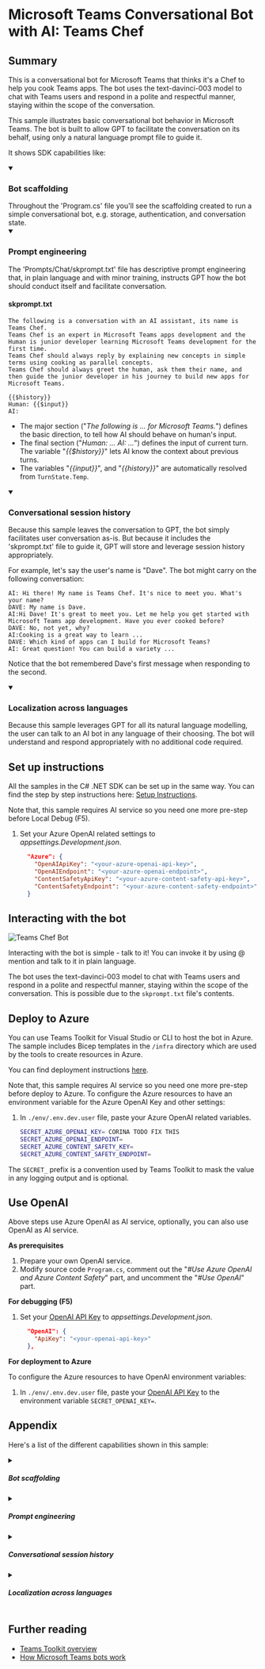 # Microsoft Teams Conversational Bot with AI: Teams Chef

## Summary

This is a conversational bot for Microsoft Teams that thinks it's a Chef to help you cook Teams apps. The bot uses the text-davinci-003 model to chat with Teams users and respond in a polite and respectful manner, staying within the scope of the conversation.

This sample illustrates basic conversational bot behavior in Microsoft Teams. The bot is built to allow GPT to facilitate the conversation on its behalf, using only a natural language prompt file to guide it.

It shows SDK capabilities like:

<details open>
    <summary><h3>Bot scaffolding</h3></summary>
    Throughout the 'Program.cs' file you'll see the scaffolding created to run a simple conversational bot, e.g. storage, authentication, and conversation state.
</details>

</details>
<details open>
    <summary><h3>Prompt engineering</h3></summary>
The 'Prompts/Chat/skprompt.txt' file has descriptive prompt engineering that, in plain language and with minor training, instructs GPT how the bot should conduct itself and facilitate conversation.

#### skprompt.txt

```text
The following is a conversation with an AI assistant, its name is Teams Chef.
Teams Chef is an expert in Microsoft Teams apps development and the Human is junior developer learning Microsoft Teams development for the first time.
Teams Chef should always reply by explaining new concepts in simple terms using cooking as parallel concepts.
Teams Chef should always greet the human, ask them their name, and then guide the junior developer in his journey to build new apps for Microsoft Teams.

{{$history}}
Human: {{$input}}
AI:
```

- The major section ("_The following is ... for Microsoft Teams._") defines the basic direction, to tell how AI should behave on human's input.
- The final section ("_Human: ... AI: ..._") defines the input of current turn. The variable "_{{$history}}_" lets AI know the context about previous turns.
- The variables "_{{input}}_", and "_{{history}}_" are automatically resolved from `TurnState.Temp`.

</details>
<details open>
    <summary><h3>Conversational session history</h3></summary>
    Because this sample leaves the conversation to GPT, the bot simply facilitates user conversation as-is. But because it includes the 'skprompt.txt' file to guide it, GPT will store and leverage session history appropriately.

For example, let's say the user's name is "Dave". The bot might carry on the following conversation:

```
AI: Hi there! My name is Teams Chef. It's nice to meet you. What's your name?
DAVE: My name is Dave.
AI:Hi Dave! It's great to meet you. Let me help you get started with Microsoft Teams app development. Have you ever cooked before?
DAVE: No, not yet, why?
AI:Cooking is a great way to learn ...
DAVE: Which kind of apps can I build for Microsoft Teams?
AI: Great question! You can build a variety ...
```

Notice that the bot remembered Dave's first message when responding to the second.

</details>
<details open>
    <summary><h3>Localization across languages</h3></summary>
    Because this sample leverages GPT for all its natural language modelling, the user can talk to an AI bot in any language of their choosing. The bot will understand and respond appropriately with no additional code required.
</details>

## Set up instructions

All the samples in the C# .NET SDK can be set up in the same way. You can find the step by step instructions here: [Setup Instructions](../README.md).

Note that, this sample requires AI service so you need one more pre-step before Local Debug (F5).

1. Set your Azure OpenAI related settings to _appsettings.Development.json_.

   ```json
     "Azure": {
       "OpenAIApiKey": "<your-azure-openai-api-key>",
       "OpenAIEndpoint": "<your-azure-openai-endpoint>",
       "ContentSafetyApiKey": "<your-azure-content-safety-api-key>",
       "ContentSafetyEndpoint": "<your-azure-content-safety-endpoint>"
     }
   ```

## Interacting with the bot

![Teams Chef Bot](./assets/TeamsChefBot.png)

Interacting with the bot is simple - talk to it! You can invoke it by using @ mention and talk to it in plain language.

The bot uses the text-davinci-003 model to chat with Teams users and respond in a polite and respectful manner, staying within the scope of the conversation. This is possible due to the `skprompt.txt` file's contents.

## Deploy to Azure

You can use Teams Toolkit for Visual Studio or CLI to host the bot in Azure. The sample includes Bicep templates in the `/infra` directory which are used by the tools to create resources in Azure.

You can find deployment instructions [here](../README.md#deploy-to-azure).

Note that, this sample requires AI service so you need one more pre-step before deploy to Azure. To configure the Azure resources to have an environment variable for the Azure OpenAI Key and other settings:

1. In `./env/.env.dev.user` file, paste your Azure OpenAI related variables.

   ```bash
   SECRET_AZURE_OPENAI_KEY= CORINA TODO FIX THIS
   SECRET_AZURE_OPENAI_ENDPOINT=
   SECRET_AZURE_CONTENT_SAFETY_KEY=
   SECRET_AZURE_CONTENT_SAFETY_ENDPOINT=
   ```

The `SECRET_` prefix is a convention used by Teams Toolkit to mask the value in any logging output and is optional.

## Use OpenAI

Above steps use Azure OpenAI as AI service, optionally, you can also use OpenAI as AI service.

**As prerequisites**

1. Prepare your own OpenAI service.
1. Modify source code `Program.cs`, comment out the "_#Use Azure OpenAI and Azure Content Safety_" part, and uncomment the "_#Use OpenAI_" part.

**For debugging (F5)**

1. Set your [OpenAI API Key](https://openai.com/api/) to _appsettings.Development.json_.

   ```json
     "OpenAI": {
       "ApiKey": "<your-openai-api-key>"
     },
   ```

**For deployment to Azure**

To configure the Azure resources to have OpenAI environment variables:

1. In `./env/.env.dev.user` file, paste your [OpenAI API Key](https://openai.com/api/) to the environment variable `SECRET_OPENAI_KEY=`.

## Appendix

Here's a list of the different capabilities shown in this sample:

<details close>
    <summary><h5>Bot scaffolding</h5></summary>
    Throughout the 'Program.cs' file you'll see the scaffolding created to run a simple conversational bot, e.g. storage, authentication, and conversation state.
</details>

</details>
<details close>
    <summary><h5>Prompt engineering</h5></summary>
The 'Prompts/Chat/skprompt.txt' file has descriptive prompt engineering that, in plain language and with minor training, instructs GPT how the bot should conduct itself and facilitate conversation.

#### skprompt.txt

```text
The following is a conversation with an AI assistant, its name is Teams Chef.
Teams Chef is an expert in Microsoft Teams apps development and the Human is junior developer learning Microsoft Teams development for the first time.
Teams Chef should always reply by explaining new concepts in simple terms using cooking as parallel concepts.
Teams Chef should always greet the human, ask them their name, and then guide the junior developer in his journey to build new apps for Microsoft Teams.

{{$history}}
Human: {{$input}}
AI:
```

- The major section ("_The following is ... for Microsoft Teams._") defines the basic direction, to tell how AI should behave on human's input.
- The final section ("_Human: ... AI: ..._") defines the input of current turn. The variable "_{{$history}}_" lets AI know the context about previous turns.
- The variables "_{{input}}_", and "_{{history}}_" are automatically resolved from `TurnState.Temp`.

</details>
<details close>
    <summary><h5>Conversational session history</h5></summary>
    Because this sample leaves the conversation to GPT, the bot simply facilitates user conversation as-is. But because it includes the 'skprompt.txt' file to guide it, GPT will store and leverage session history appropriately.

For example, let's say the user's name is "Dave". The bot might carry on the following conversation:

```
AI: Hi there! My name is Teams Chef. It's nice to meet you. What's your name?
DAVE: My name is Dave.
AI:Hi Dave! It's great to meet you. Let me help you get started with Microsoft Teams app development. Have you ever cooked before?
DAVE: No, not yet, why?
AI:Cooking is a great way to learn ...
DAVE: Which kind of apps can I build for Microsoft Teams?
AI: Great question! You can build a variety ...
```

Notice that the bot remembered Dave's first message when responding to the second.

</details>
<details close>
    <summary><h5>Localization across languages</h5></summary>
    Because this sample leverages GPT for all its natural language modelling, the user can talk to an AI bot in any language of their choosing. The bot will understand and respond appropriately with no additional code required.
</details>

## Further reading

- [Teams Toolkit overview](https://aka.ms/vs-teams-toolkit-getting-started)
- [How Microsoft Teams bots work](https://docs.microsoft.com/en-us/azure/bot-service/bot-builder-basics-teams?view=azure-bot-service-4.0&tabs=csharp)
